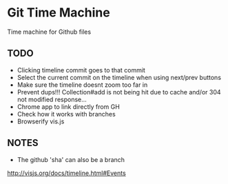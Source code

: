 Git Time Machine
=================

Time machine for Github files

## TODO
- Clicking timeline commit goes to that commit
- Select the current commit on the timeline when using next/prev buttons
- Make sure the timeline doesnt zoom too far in
- Prevent dups!!! Collection#add is not being hit due to cache and/or 304 not modified response...
- Chrome app to link directly from GH
- Check how it works with branches
- Browserify vis.js

## NOTES

- The github 'sha' can also be a branch

http://visjs.org/docs/timeline.html#Events
